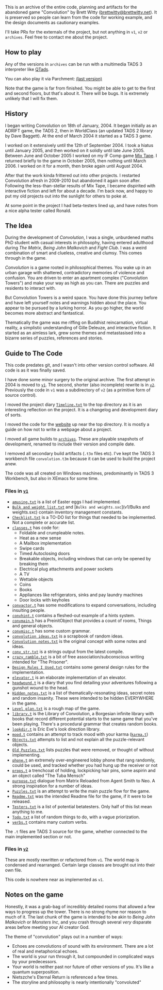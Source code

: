 This is an archive of the entire code, planning and artifacts for the abandoned game "Convolution" by Brett Witty (brettwitty@brettwitty.net). It is preserved so people can learn from the code for working example, and the design documents as cautionary examples.

I'll take PRs for the externals of the project, but not anything in `v1`, `v2` or `archives`. Feel free to contact me about the project.

## How to play

Any of the versions in `archives` can be run with a multimedia TADS 3 interpreter like [QTads](https://realnc.github.io/qtads/).

You can also play it via Parchment: [(last version)](https://iplayif.com/?story=https%3A%2F%2Fgithub.com%2FBrettWitty%2Fconvolution%2Fraw%2Fmain%2Farchives%2Fconvolution-v1.30-2005-04-04.t3)

Note that the game is far from finished. You might be able to get to the first and second floors, but that's about it. There will be bugs. It is extremely unlikely that I will fix them.

## History

I began writing Convolution on 18th of January, 2004. It began initially as an ADRIFT game, the TADS 2, then in WorldClass (an updated TADS 2 library by Dave Baggett). At the end of March 2004 it started as a TADS 3 game.

I worked on it extensively until the 12th of September 2004. I took a hiatus until January 2005, and then worked on it solidly until late June 2005. Between June and October 2005 I worked on my IF Comp game [Mix Tape](https://ifdb.org/viewgame?id=lfydav1zsoftnwm4). I returned briefly to the game in October 2005, then nothing until March 2006. I worked on it for a month, then broke again until August 2004.

After that the work kinda frittered out into other projects. I restarted Convolution afresh in 2009-2010 but abandoned it again soon after. Following the less-than-stellar results of Mix Tape, I became dispirited with interactive fiction and left for about a decade. I'm back now, and happy to put my old projects out into the sunlight for others to poke at.

At some point in the project I had beta-testers lined up, and have notes from a nice alpha tester called Ronald.

## The Idea

During the development of *Convolution*, I was a single, unburdened maths PhD student with casual interests in philosophy, having entered adulthood during *The Matrix*, *Being John Malkovich* and *Fight Club*. I was a weird combination of smart and clueless, creative and clumsy. This comes through in the game.

*Convolution* is a game rooted in philosophical themes. You wake up in an urban garage with shattered, contradictory memories of violence and confusion. You are driven to enter an apartment complex ("Convolution Towers") and make your way as high as you can. There are puzzles and residents to interact with.

But Convolution Towers is a weird space. You have done this journey before and have left yourself notes and warnings hidden about the place. You appear to be pursued by a lurking horror. As you go higher, the world becomes more abstract and fantastical.

Thematically the game was me riffing on Buddhist reincarnation, virtual reality, a simplistic understanding of Gille Deleuze, and interactive fiction. It started as an aimless lark, grew some themes and metastasised into a bizarre series of puzzles, references and stories.

## Guide to The Code

This code predates git, and I wasn't into other version control software. All code is as it was finally saved.

I have done some minor surgery to the original archive. The first attempt in 2004 is moved to [`v1`](v1/). The second, shorter (also incomplete) rewrite is in [`v2`](v2/). Previously the code in `v1` was a subdirectory of `v2` (as a primitive form of source control).

I moved the project diary [`Timeline.txt`](Timeline.txt) to the top directory as it is an interesting reflection on the project. It is a changelog and development diary of sorts.

I moved the code for the [website](website/) up near the top directory. It is mostly a guide on how not to write a webpage about a project.

I moved all game builds to [`archives`](archives/). These are playable snapshots of development, renamed to include their version and compile date.

I removed all secondary build artifacts (`.t3o` files etc). I've kept the TADS 3 workbench file `convolution.t3m` because it can be used to build the project anew.

The code was all created on Windows machines, predominantly in TADS 3 Workbench, but also in XEmacs for some time.

### Files in [`v1`](v1/)

  * [`amusing.txt`](v1/amusing.txt) is a list of Easter eggs I had implemented.
  * [`Bulk and weight list.txt`](v1/Bulk%20and%20weight%20list.txt) and [`Bulks and weights.sxc`](v1/Bulks and weights.sxc) contain inventory management constants.
  * [`Checklist.txt`](v1/Checklist.txt) is a TO-DO list for things that needed to be implemented. Not a complete or accurate list.
  * [`classes.t`](v1/classes.t) has code for:
    * Foldable and crumpleable notes.
    * Heat as a new sense
    * A Mailbox implementation
    * Swipe cards
    * Timed Autoclosing doors
    * Breakable objects, including windows that can only be opened by breaking them
    * Electrical plug attachments and power sockets
    * A TV
    * Wettable objects
    * Coins
    * Books
    * Appliances like refrigerators, sinks and pay laundry machines
    * Door locks with keyholes
  * [`convactor.t`](v1/convactor.t) has some modifications to expand conversations, including insulting people.
  * [`convhint.t`](v1/convhint.t) contains a fleshed-out example of a hints system.
  * [`convmain.h`](v1/convmain.h) has a PreinitObject that provides a count of rooms, Things and general objects.
  * [`convmisc.t`](v1/convmisc.t) has some custom grammar.
  * [`convolution ideas.txt`](v1/convolution%20ideas.txt) is a scrapbook of random ideas.
  * [`Convolution notes.txt`](v1/Convolution%20notes.txt) is the original concept with some notes and ideas.
  * [`conv_str.txt`](v1/conv_str.txt) is a strings output from the latest compile.
  * [`crazy_ramble.txt`](v1/crazy_ramble.txt) is a bit of free association/subconscious writing intended for "The Prisoner".
  * [`Design Rules I Used.txt`](v1/Design%20Rules%20I%20Used.txt) contains some general design rules for the implementation.
  * [`elevator.t`](v1/elevator.t) is an elaborate implementation of an elevator.
  * [`headwound.t`](v1/headwound.t) is a diary that you find detailing your adventures following a gunshot wound to the head.
  * [`Hidden_notes.txt`](v1/Hidden_notes.txt) is a list of thematically-resonating ideas, secret notes and random insanity. These were intended to be hidden EVERYWHERE in the game.
  * [`Level plan.txt`](v1/Level%20plan.txt) is a rough map of the game.
  * [`library.t`](v1/library.t) is the Library of Convolution, a Borgesian infinite library with books that record different potential starts to the same game that you've been playing. There's a procedural grammar that creates random books.
  * [`lookdir.t`](v1/lookdir.t) is Eric Eve's look direction library.
  * [`mood.t`](v1/mood.t) contains an attempt to track mood with your karma ([`karma.t`](v1/karma.t))
  * [`Objects.txt`](v1/Objects.txt) attempts to list and not explain all the puzzle-relevant objects.
  * [`Old Puzzles.txt`](v1/Old%20Puzzles.txt) lists puzzles that were removed, or thought of without implementing.
  * [`phone.t`](v1/phone.t) an extremely over-engineered lobby phone that rang randomly, could be used, and tracked whether you had hung up the receiver or not
  * [`props.t`](v1/props.t) a trenchcoat of holding, lockpicking hair pins, some aspirin and an object called "The Tuba Mensch"
  * [`purpose.txt`](v1/purpose.txt) dialogue from Matrix Reloaded from Agent Smith to Neo. A strong inspiration for a number of ideas.
  * [`Puzzles.txt`](v1/Puzzles.txt) is an attempt to write the main puzzle flow for the game.
  * [`Readme.txt`](v1/Readme.txt) was the intended Readme file for the game, if it were to be released.
  * [`Testers.txt`](v1/Testers.txt) is a list of potential betatesters. Only half of this list mean anything to me.
  * [`Todo.txt`](v1/Todo.txt) a list of random things to do, with a vague priorization.
  * [`verbs.t`](v1/verbs.t) contains many custom verbs.

The `.t` files are TADS 3 source for the game, whether connected to the main implemented section or not.

### Files in [`v2`](v2/)

These are mostly rewritten or refactored from `v1`. The world map is condensed and rearranged. Certain large classes are brought out into their own file.

This code is nowhere near as implemented as `v1`.

## Notes on the game

Honestly, it was a grab-bag of incredibly detailed rooms that allowed a few ways to progress up the tower. There is no strong rhyme nor reason to much of it. The last chunk of the game is intended to be akin to *Being John Malkovich* or *Monsters Inc*, and you crash through several *very* disparate areas before meeting your AI creator God.

The theme of "convolution" plays out in a number of ways:
  * Echoes are convolutions of sound with its environment. There are a lot of real and metaphorical echoes.
  * The world is your run through it, but compounded in complicated ways by your predecessors.
  * Your world is neither past nor future of other versions of you. It's like a quantum superposition.
  * Nietszche's Eternal Return is referenced a few times.
  * The storyline and philosophy is nearly intentionally "convoluted"
